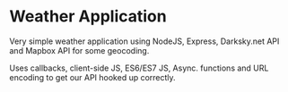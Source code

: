 # Weather Application

Very simple weather application using NodeJS, Express, Darksky.net API and Mapbox API for some geocoding.

Uses callbacks, client-side JS, ES6/ES7 JS, Async. functions and URL encoding to get our API hooked up correctly.